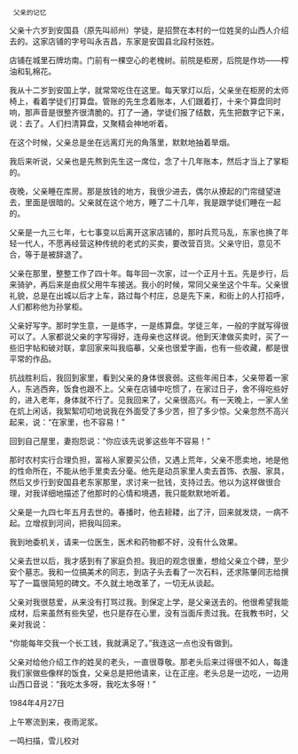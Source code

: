      父亲的记忆 

  父亲十六岁到安国县（原先叫祁州）学徒，是招赘在本村的一位姓吴的山西人介绍去的。这家店铺的字号叫永吉昌，东家是安国县北段村张姓。 

  店铺在城里石牌坊南。门前有一棵空心的老槐树。前院是柜房，后院是作坊——榨油和轧棉花。 

  我从十二岁到安国上学，就常常吃住在这里。每天掌灯以后，父亲坐在柜房的太师椅上，看着学徒们打算盘。管账的先生念着账本，人们跟着打，十来个算盘同时响，那声音是很整齐很清脆的。打了一通，学徒们报了结数，先生把数字记下来，说：去了。人们扫清算盘，又聚精会神地听着。 

  在这个时候，父亲总是坐在远离灯光的角落里，默默地抽着旱烟。 

  我后来听说，父亲也是先熬到先生这一席位，念了十几年账本，然后才当上了掌柜的。 

  夜晚，父亲睡在库房。那是放钱的地方，我很少进去，偶尔从撩起的门帘缝望进去，里面是很暗的。父亲就在这个地方，睡了二十几年，我是跟学徒们睡在一起的。 

  父亲是一九三七年，七七事变以后离开这家店铺的，那时兵荒马乱，东家也换了年轻一代人，不愿再经营这种传统的老式的买卖，要改营百货。父亲守旧，意见不合，等于是被辞退了。 

  父亲在那里，整整工作了四十年。每年回一次家，过一个正月十五。先是步行，后来骑驴，再后来是由叔父用牛车接送。我小的时候，常同父亲坐这个牛车。父亲很礼貌，总是在出城以后才上车，路过每个村庄，总是先下来，和街上的人打招呼，人们都称他为孙掌柜。 

  父亲好写字。那时学生意，一是练字，一是练算盘。学徒三年，一般的字就写得很可以了。人家都说父亲的字写得好，连母亲也这样说。他到天津做买卖时，买了一些旧字帖和破对联，拿回家来叫我临摹，父亲也很爱字画，也有一些收藏，都是很平常的作品。 

  抗战胜利后，我回到家里，看到父亲的身体很衰弱。这些年闹日本，父亲带着一家人，东逃西奔，饭食也跟不上。父亲在店铺中吃惯了，在家过日子，舍不得吃些好的，进入老年，身体就不行了。见我回来了，父亲很高兴。有一天晚上，一家人坐在炕上闲话，我絮絮叨叨地说我在外面受了多少苦，担了多少惊。父亲忽然不高兴起来，说：“在家里，也不容易！” 

  回到自己屋里，妻抱怨说：“你应该先说爹这些年不容易！” 

  那时农村实行合理负担，富裕人家要买公债，又遇上荒年，父亲不愿卖地，地是他的性命所在，不能从他手里卖去分毫。他先是动员家里人卖去首饰、衣服、家具，然后又步行到安国县老东家那里，求讨来一批钱，支持过去。他以为这样做很合理，对我详细地描述了他那时的心情和境遇，我只能默默地听着。 

  父亲是一九四七年五月去世的。春播时，他去耪耧，出了汗，回来就发烧，一病不起。立增叔到河间，把我叫回来。 

  我到地委机关，请来一位医生，医术和药物都不好，没有什么效果。 

  父亲去世以后，我才感到有了家庭负担。我旧的观念很重，想给父亲立个碑，至少安个墓志。我和一位搞美术的同志，到店子头去看了一次石料，还求陈肇同志给撰写了一篇很简短的碑文。不久就土地改革了，一切无从谈起。 

  父亲对我很慈爱，从来没有打骂过我。到保定上学，是父亲送去的。他很希望我能成材，后来虽然有些失望，也只是存在心里，没有当面斥责过我。在我教书时，父亲对我说： 

  “你能每年交我一个长工钱，我就满足了。”我连这一点也没有做到。 

  父亲对给他介绍工作的姓吴的老头，一直很尊敬。那老头后来过得很不如人，每逢我们家做些像样的饭食，父亲总是把他请来，让在正座。老头总是一边吃，一边用山西口音说：“我吃太多呀，我吃太多呀！” 

  1984年4月27日 

  上午寒流到来，夜雨泥浆。 

  一鸣扫描，雪儿校对 

